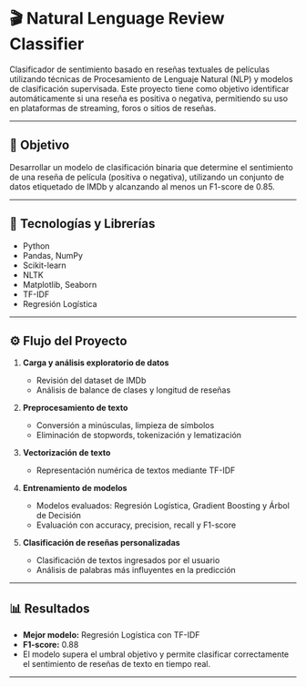 # 🎬 Natural Lenguage Review Classifier

Clasificador de sentimiento basado en reseñas textuales de películas utilizando técnicas de Procesamiento de Lenguaje Natural (NLP) y modelos de clasificación supervisada. Este proyecto tiene como objetivo identificar automáticamente si una reseña es positiva o negativa, permitiendo su uso en plataformas de streaming, foros o sitios de reseñas.

---

## 🎯 Objetivo

Desarrollar un modelo de clasificación binaria que determine el sentimiento de una reseña de película (positiva o negativa), utilizando un conjunto de datos etiquetado de IMDb y alcanzando al menos un F1-score de 0.85.

---

## 🧰 Tecnologías y Librerías

- Python  
- Pandas, NumPy  
- Scikit-learn  
- NLTK  
- Matplotlib, Seaborn  
- TF-IDF  
- Regresión Logística

---

## ⚙️ Flujo del Proyecto

1. **Carga y análisis exploratorio de datos**  
   - Revisión del dataset de IMDb  
   - Análisis de balance de clases y longitud de reseñas

2. **Preprocesamiento de texto**  
   - Conversión a minúsculas, limpieza de símbolos  
   - Eliminación de stopwords, tokenización y lematización

3. **Vectorización de texto**  
   - Representación numérica de textos mediante TF-IDF

4. **Entrenamiento de modelos**  
   - Modelos evaluados: Regresión Logística, Gradient Boosting y Árbol de Decisión  
   - Evaluación con accuracy, precision, recall y F1-score

5. **Clasificación de reseñas personalizadas**  
   - Clasificación de textos ingresados por el usuario  
   - Análisis de palabras más influyentes en la predicción

---

## 📊 Resultados

- **Mejor modelo:** Regresión Logística con TF-IDF  
- **F1-score:** 0.88  
- El modelo supera el umbral objetivo y permite clasificar correctamente el sentimiento de reseñas de texto en tiempo real.

---

